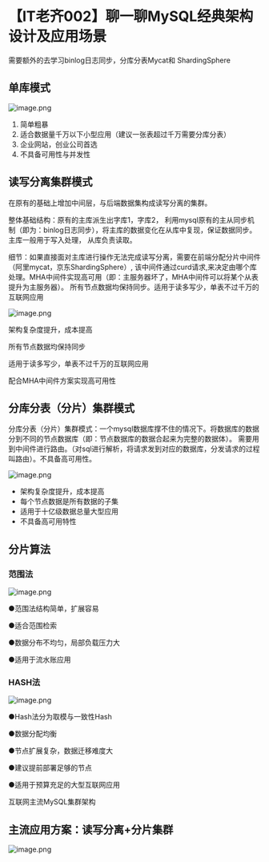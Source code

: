 # 【IT老齐002】聊一聊MySQL经典架构设计及应用场景
需要额外的去学习binlog日志同步，分库分表Mycat和 ShardingSphere
## 单库模式



![image.png](https://curleyg-1311489005.cos.ap-shanghai.myqcloud.com/1658657731807-0b07f238-074b-4400-9381-067a3cf8c0c2.png)



1. 简单粗暴
2. 适合数据量千万以下小型应用（建议一张表超过千万需要分库分表）
3. 企业网站，创业公司首选
4. 不具备可用性与并发性

## 读写分离集群模式

在原有的基础上增加中间层，与后端数据集构成读写分离的集群。

整体基础结构：原有的主库派生出字库1，字库2， 利用mysql原有的主从同步机制（即为：binlog日志同步），将主库的数据变化在从库中复现，保证数据同步。主库一般用于写入处理， 从库负责读取。

细节：如果直接面对主库进行操作无法完成读写分离，需要在前端分配分片中间件（阿里mycat，京东ShardingSphere）, 该中间件通过curd请求,来决定由哪个库处理。MHA中间件实现高可用（即：主服务器坏了，MHA中间件可以将某个从表提升为主服务器）。 所有节点数据均保持同步。适用于读多写少，单表不过千万的互联网应用

![image.png](https://curleyg-1311489005.cos.ap-shanghai.myqcloud.com/1658657747351-ea85f8b5-0e46-43af-b37f-9822ec1ed6f0.png)



架构复杂度提升，成本提高

所有节点数据均保持同步

适用于读多写少，单表不过千万的互联网应用

配合MHA中间件方案实现高可用性



## 分库分表（分片）集群模式

分库分表（分片）集群模式：一个mysql数据库撑不住的情况下。将数据库的数据分到不同的节点数据库（即：节点数据库的数据合起来为完整的数据体）。 需要用到中间件进行路由。（对sql进行解析，将请求发到对应的数据库，分发请求的过程叫路由）。不具备高可用性。 



![image.png](https://curleyg-1311489005.cos.ap-shanghai.myqcloud.com/1658657767750-2fcd5746-0b06-4785-8de8-7186dfae52ff.png)



- 架构复杂度提升，成本提高
- 每个节点数据是所有数据的子集
- 适用于十亿级数据总量大型应用
- 不具备高可用特性

## 分片算法

### 范围法

![image.png](https://curleyg-1311489005.cos.ap-shanghai.myqcloud.com/1658657784264-ea0c10f8-631f-4338-9a46-2fe44ef90d3c.png)



●范围法结构简单，扩展容易

●适合范围检索

●数据分布不均匀，局部负载压力大

●适用于流水账应用

### HASH法

![image.png](https://curleyg-1311489005.cos.ap-shanghai.myqcloud.com/1658657797350-765ad6af-05a5-495a-a55b-59e1c21a907f.png)



●Hash法分为取模与一致性Hash

●数据分配均衡

●节点扩展复杂，数据迁移难度大

●建议提前部署足够的节点

●适用于预算充足的大型互联网应用

互联网主流MySQL集群架构

## 主流应用方案：读写分离+分片集群



![image.png](https://curleyg-1311489005.cos.ap-shanghai.myqcloud.com/1658657814140-318ca638-4ad4-4328-a4db-ebe65ef2ba89.png)
